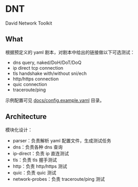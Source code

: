 # DNT

David Network Toolkit

## What

根据预定义的 yaml 剧本，对剧本中给出的链接做以下可选测试：

- dns query, naked/DoH/DoT/DoQ
- ip direct tcp connection
- tls handshake with/without sni/ech
- http/https connection
- quic connection
- traceroute/ping

示例配置可见 [docs/config.example.yaml](docs/config.example.yaml) 目录。

## Architecture

模块化设计：

- parser：负责解析 yaml 配置文件，生成测试任务
- dns：负责各种 dns 查询
- ip-direct：负责 ip 直连测试
- tls：负责 tls 握手测试
- http：负责 http/https 测试
- quic：负责 quic 测试
- network-probes：负责 traceroute/ping 测试
